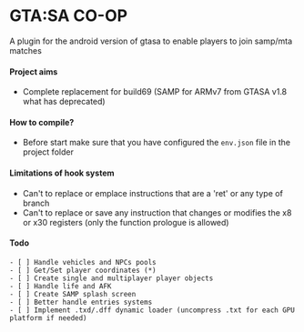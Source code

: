 # GTA:SA CO-OP
A plugin for the android version of gtasa to enable players to join samp/mta matches

#### Project aims
- Complete replacement for build69 (SAMP for ARMv7 from GTASA v1.8 what has deprecated)

#### How to compile?
- Before start make sure that you have configured the `env.json` file in the project folder

#### Limitations of hook system
- Can't to replace or emplace instructions that are a 'ret' or any type of branch
- Can't to replace or save any instruction that changes or modifies the x8 or x30 registers (only the function prologue is allowed)

#### Todo
```
- [ ] Handle vehicles and NPCs pools
- [ ] Get/Set player coordinates (*)
- [ ] Create single and multiplayer player objects
- [ ] Handle life and AFK
- [ ] Create SAMP splash screen
- [ ] Better handle entries systems
- [ ] Implement .txd/.dff dynamic loader (uncompress .txt for each GPU platform if needed)
```
